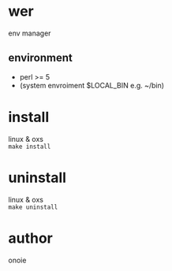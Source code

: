 # wer
env manager

## environment
* perl >= 5
* (system envroiment $LOCAL\_BIN e.g. ~/bin)

# install
linux & oxs  
`make install`

# uninstall
linux & oxs  
`make uninstall`

# author
onoie
